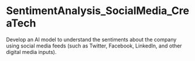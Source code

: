 # SentimentAnalysis_SocialMedia_CreaTech
Develop an AI model to understand the sentiments about the company using social media feeds (such as Twitter, Facebook, LinkedIn, and other digital media inputs).
